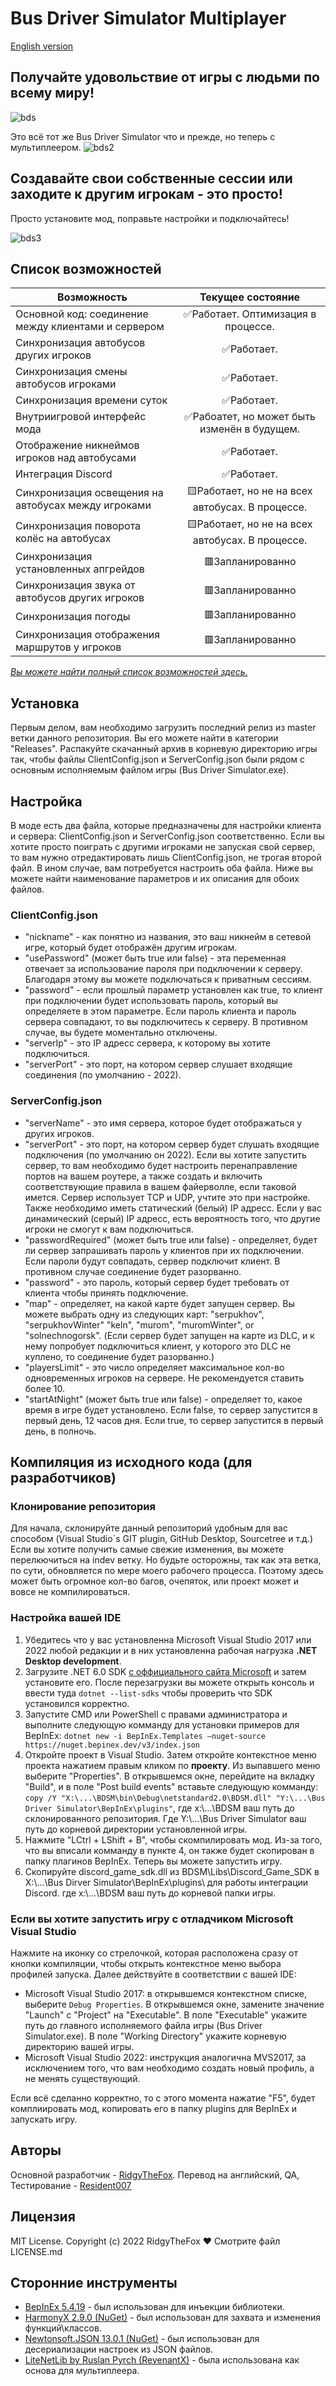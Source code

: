 # Bus Driver Simulator Multiplayer
[English version](README_RUS.md)

## Получайте удовольствие от игры с людьми по всему миру!
![bds](https://i.imgur.com/fP6gvsm.jpg)


Это всё тот же Bus Driver Simulator что и прежде, но теперь с мультиплеером.
![bds2](https://i.imgur.com/H4Z0Z8X.png)

## Создавайте свои собственные сессии или заходите к другим игрокам - это просто!
Просто установите мод, поправьте настройки и подключайтесь!

![bds3](https://i.imgur.com/TD835bs.png)


## Список возможностей
| Возможность   | Текущее состояние  |
| ------------- |:------------------:|
|Основной код: соединение между клиентами и сервером|✅Работает. Оптимизация в процессе.|
|Синхронизация автобусов других игроков|✅Работает.|
|Синхронизация смены автобусов игроками|✅Работает.|
|Синхронизация времени суток|✅Работает.|
|Внутриигровой интерфейс мода|✅Рабоатет, но может быть изменён в будущем.|
|Отображение никнеймов игроков над автобусами|✅Работает.|
|Интеграция Discord|✅Работает.|
|Синхронизация освещения на автобусах между игроками|🟨Работает, но не на всех автобусах. В процессе.|
|Синхронизация поворота колёс на автобусах|🟨Работает, но не на всех автобусах. В процессе.|
|Синхронизация установленных апгрейдов|🟥Запланированно|
|Синхронизация звука от автобусов других игроков|🟥Запланированно|
|Синхронизация погоды|🟥Запланированно|
|Синхронизация отображения маршрутов у игроков|🟥Запланированно|

[*Вы можете найти полный список возможностей здесь.*](FEATURES_STATUS.md)

## Установка
Первым делом, вам необходимо загрузить последний релиз из master ветки данного репозитория. Вы его можете найти в категории "Releases". Распакуйте скачанный архив в корневую директорию игры так, чтобы файлы ClientConfig.json и ServerConfig.json были рядом с основным исполняемым файлом игры (Bus Driver Simulator.exe).

## Настройка
В моде есть два файла, которые предназначены для настройки клиента и сервера: ClientConfig.json и ServerConfig.json соответственно. Если вы хотите просто поиграть с другими игроками не запуская свой сервер, то вам нужно отредактировать лишь ClientConfig.json, не трогая второй файл. В ином случае, вам потребуется настроить оба файла. Ниже вы можете найти наименование параметров и их описания для обоих файлов.
### ClientConfig.json
* "nickname" - как понятно из названия, это ваш никнейм в сетевой игре, который будет отображён другим игрокам.
* "usePassword" (может быть true или false) - эта переменная отвечает за использование пароля при подключении к серверу. Благодаря этому вы можете подключаться к приватным сессиям.
* "password" - если прошлый параметр установлен как true, то клиент при подключении будет использовать пароль, который вы определяете в этом параметре. Если пароль клиента и пароль сервера совпадают, то вы подключитесь к серверу. В противном случае, вы будете моментально отключены.
* "serverIp" - это IP адресс сервера, к которому вы хотите подключиться.
* "serverPort" - это порт, на котором сервер слушает входящие соединения (по умолчанию - 2022).

### ServerConfig.json
* "serverName" - это имя сервера, которое будет отображаться у других игроков.
* "serverPort" - это порт, на котором сервер будет слушать входящие подключения (по умолчанию он 2022). Если вы хотите запустить сервер, то вам необходимо будет настроить перенаправление портов на вашем роутере, а также создать и включить соответствующие правила в вашем файерволле, если таковой имется. Сервер использует TCP и UDP, учтите это при настройке. Также необходимо иметь статический (белый) IP адресс. Если у вас динамический (серый) IP адресс, есть вероятность того, что другие игроки не смогут к вам подключиться.
* "passwordRequired" (может быть true или false) - определяет, будет ли сервер запрашивать пароль у клиентов при их подключении. Если пароли будут совпадать, сервер подключит клиент. В противном случае соединение будет разорванно.
* "password" - это пароль, который сервер будет требовать от клиента чтобы принять подключение. 
* "map" - определяет, на какой карте будет запущен сервер. Вы можете выбрать одну из следующих карт: "serpukhov", "serpukhovWinter" "keln", "murom", "muromWinter", or "solnechnogorsk". (Если сервер будет запущен на карте из DLC, и к нему попробует подключиться клиент, у которого это DLC не куплено, то соединение будет разорванно.)
* "playersLimit" - это число определяет максимальное кол-во одновременных игроков на сервере. Не рекомендуется ставить более 10.
* "startAtNight" (может быть true или false) - определяет то, какое время в игре будет установлено. Если false, то сервер запустится в первый день, 12 часов дня. Если true, то сервер запустится в первый день, в полночь.

## Компиляция из исходного кода (для разработчиков)
### Клонирование репозитория
Для начала, склонируйте данный репозиторий удобным для вас способом (Visual Studio`s GIT plugin, GitHub Desktop, Sourcetree и т.д.)  Если вы хотите получить самые свежие изменения, вы можете перелкючиться на indev ветку. Но будьте осторожны, так как эта ветка, по сути, обновляется по мере моего рабочего процесса. Поэтому здесь может быть огромное кол-во багов, очепяток, или проект может и вовсе не компилироваться.
### Настройка вашей IDE
1. Убедитесь что у вас установленна Microsoft Visual Studio 2017 или 2022 любой редакции и в них установленна рабочая нагрузка **.NET Desktop development**.
2. Загрузите .NET 6.0 SDK [с оффициального сайта Microsoft](https://dotnet.microsoft.com/en-us/download) и затем установите его. После перезагрузки вы можете открыть консоль и ввести туда ``dotnet --list-sdks`` чтобы проверить что SDK установился корректно.
3. Запустите CMD или PowerShell с правами администратора и выполните следующую комманду для установки примеров для BepInEx:
``dotnet new -i BepInEx.Templates —nuget-source https://nuget.bepinex.dev/v3/index.json``
4. Откройте проект в Visual Studio. Затем откройте контекстное меню проекта нажатием правым кликом по **проекту**. Из выпавшего меню выберите "Properties". В открывшемся окне, перейдите на вкладку "Build", и в поле "Post build events" вставьте следующую комманду:
``copy /Y "X:\...\BDSM\bin\Debug\netstandard2.0\BDSM.dll" "Y:\...\Bus Driver Simulator\BepInEx\plugins"``,
где x:\\...\BDSM ваш путь до склонированного репозитория. Где Y:\\...\Bus Driver Simulator ваш путь до корневой директории установленной игры.
5. Нажмите "LCtrl + LShift + B", чтобы скомпилировать мод. Из-за того, что вы вписали комманду в пункте 4, он также будет скопирован в папку плагинов BepInEx. Теперь вы можете запустить игру.
6. Скопируйте discord_game_sdk.dll из BDSM\Libs\Discord_Game_SDK в X:\\...\Bus Dirver Simulator\BepInEx\plugins\ для работы интеграции Discord.
где x:\\...\BDSM ваш путь до корневой папки игры.
### Если вы хотите запустить игру с отладчиком Microsoft Visual Studio
Нажмите на иконку со стрелочкой, которая расположена сразу от кнопки компиляции, чтобы открыть контекстное меню выбора профилей запуска. Далее действуйте в соответствии с вашей IDE:
* Microsoft Visual Studio 2017: в открывшемся контекстном списке, выберите ``Debug Properties``. В открывшемся окне, замените значение "Launch" с "Project" на "Executable". В поле "Executable" укажите путь до главного исполняемого файла игры (Bus Driver Simulator.exe). В поле "Working Directory" укажите корневую директорию вашей игры.
* Microsoft Visual Studio 2022: инструкция аналогична MVS2017, за исключением того, что вам необходимо создать новый профиль, а не менять существующий.

Если всё сделанно корректно, то с этого момента нажатие "F5", будет комплиировать мод, копировать его в папку plugins для BepInEx и запускать игру.

## Авторы
Основной разработчик - [RidgyTheFox](https://github.com/RidgyTheFox).
Перевод на английский, QA, Тестирование - [Resident007](https://github.com/Resident007)

## Лицензия
MIT License.
Copyright (c) 2022 RidgyTheFox ♥
Смотрите файл LICENSE.md	

## Сторонние инструменты
* [BepInEx 5.4.19](https://github.com/BepInEx/BepInEx) - был использован для инъекции библиотеки.
* [HarmonyX 2.9.0 (NuGet)](https://github.com/BepInEx/HarmonyX) - был использован для захвата и изменения функций\классов.
* [Newtonsoft.JSON 13.0.1 (NuGet)](https://www.newtonsoft.com/json) - был использован для десериализации настроек из JSON файлов.
* [LiteNetLib by Ruslan Pyrch (RevenantX)](https://github.com/RevenantX/LiteNetLib) - была использована как основа для мультиплеера.
